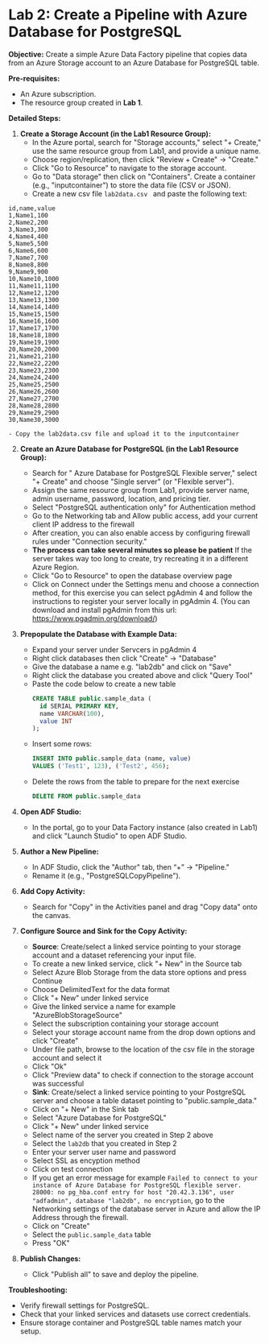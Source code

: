 # Lab 2: Create a Pipeline with Azure Database for PostgreSQL

**Objective:**
Create a simple Azure Data Factory pipeline that copies data from an Azure Storage account to an Azure Database for PostgreSQL table.

**Pre-requisites:**
* An Azure subscription.
* The resource group created in **Lab 1**.

**Detailed Steps:**
1. **Create a Storage Account (in the Lab1 Resource Group):**
   - In the Azure portal, search for "Storage accounts," select "+ Create," use the same resource group from Lab1, and provide a unique name.  
   - Choose region/replication, then click "Review + Create" → "Create."  
   - Click "Go to Resource" to navigate to the storage account.
   - Go to "Data storage" then click on "Containers". Create a container (e.g., "inputcontainer") to store the data file (CSV or JSON). 
   - Create a new csv file `lab2data.csv ` and paste the following text:
```csv
id,name,value
1,Name1,100
2,Name2,200
3,Name3,300
4,Name4,400
5,Name5,500
6,Name6,600
7,Name7,700
8,Name8,800
9,Name9,900
10,Name10,1000
11,Name11,1100
12,Name12,1200
13,Name13,1300
14,Name14,1400
15,Name15,1500
16,Name16,1600
17,Name17,1700
18,Name18,1800
19,Name19,1900
20,Name20,2000
21,Name21,2100
22,Name22,2200
23,Name23,2300
24,Name24,2400
25,Name25,2500
26,Name26,2600
27,Name27,2700
28,Name28,2800
29,Name29,2900
30,Name30,3000
```
    - Copy the lab2data.csv file and upload it to the inputcontainer
2. **Create an Azure Database for PostgreSQL (in the Lab1 Resource Group):**
   - Search for " Azure Database for PostgreSQL Flexible server," select "+ Create" and choose "Single server" (or "Flexible server").  
   - Assign the same resource group from Lab1, provide server name, admin username, password, location, and pricing tier.  
   - Select "PostgreSQL authentication only" for Authentication method
   - Go to the Networking tab and Allow public access, add your current client IP address to the firewall
   - After creation, you can also enable access by configuring firewall rules under "Connection security."
   - **The process can take several minutes so please be patient** If the server takes way too long to create, try recreating it in a different Azure Region.
   - Click "Go to Resource" to open the database overview page
   - Click on Connect under the Settings menu and choose a connection method, for this exercise you can select pgAdmin 4 and follow the instructions to register your server locally in pgAdmin 4. (You can download and install pgAdmin from this url: https://www.pgadmin.org/download/)

3. **Prepopulate the Database with Example Data:**
   - Expand your server under Servcers in pgAdmin 4
   - Right click databases then click "Create" → "Database"
   - Give the database a name e.g. "lab2db" and click on "Save"
   - Right click the database you created above and click "Query Tool"
   - Paste the code below to create a new table
     ```sql
     CREATE TABLE public.sample_data (
       id SERIAL PRIMARY KEY,
       name VARCHAR(100),
       value INT
     );
     ```
   - Insert some rows:
     ```sql
     INSERT INTO public.sample_data (name, value)
     VALUES ('Test1', 123), ('Test2', 456);
     ```
   - Delete the rows from the table to prepare for the next exercise
     ```sql
     DELETE FROM public.sample_data
     ```

4. **Open ADF Studio:**
   - In the portal, go to your Data Factory instance (also created in Lab1) and click "Launch Studio" to open ADF Studio.

5. **Author a New Pipeline:**
   - In ADF Studio, click the "Author" tab, then “+” → "Pipeline."  
   - Rename it (e.g., "PostgreSQLCopyPipeline").

6. **Add Copy Activity:**
   - Search for "Copy" in the Activities panel and drag "Copy data" onto the canvas.

7. **Configure Source and Sink for the Copy Activity:**
   - **Source**: Create/select a linked service pointing to your storage account and a dataset referencing your input file. 
   - To create a new linked service, click "+ New" in the Source tab
   - Select Azure Blob Storage from the data store options and press Continue
   - Choose DelimitedText for the data format
   - Click "+ New" under linked service
   - Give the linked service a name for example "AzureBlobStorageSource"
   - Select the subscription containing your storage account
   - Select your storage account name from the drop down options and click "Create"
   - Under file path, browse to the location of the csv file in the storage account and select it
   - Click "Ok"
   - Click "Preview data" to check if connection to the storage account was successful
   - **Sink**: Create/select a linked service pointing to your PostgreSQL server and choose a table dataset pointing to "public.sample_data."
   - Click on "+ New" in the Sink tab
   - Select "Azure Database for PostgreSQL"
   - Click "+ New" under linked service
   - Select name of the server you created in Step 2 above
   - Select the `lab2db` that you created in Step 2
   - Enter your server user name and password
   - Select SSL as encyption method
   - Click on test connection
   - If you get an error message for example `Failed to connect to your instance of Azure Database for PostgreSQL flexible server.
28000: no pg_hba.conf entry for host "20.42.3.136", user "adfadmin", database "lab2db", no encryption`, go to the Networking settings of the database server in Azure and allow the IP Address through the firewall.
   - Click on "Create"
   - Select the `public.sample_data` table
   - Press "OK"


8. **Publish Changes:**
   - Click "Publish all" to save and deploy the pipeline.

**Troubleshooting:**
* Verify firewall settings for PostgreSQL.
* Check that your linked services and datasets use correct credentials.
* Ensure storage container and PostgreSQL table names match your setup.
